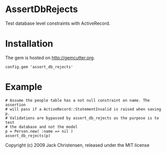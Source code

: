 AssertDbRejects
===============

Test database level constraints with ActiveRecord.


Installation
============

The gem is hosted on http://gemcutter.org.

    config.gem 'assert_db_rejects'

Example
=======

    # Assume the people table has a not null constraint on name. The assertion
    # will pass if a ActiveRecord::StatementInvalid is raised when saving p.
    # Validations are bypassed by assert_db_rejects as the purpose is to test
    # the database and not the model
    p = Person.new( :name => nil )
    assert_db_rejects(p)


Copyright (c) 2009 Jack Christensen, released under the MIT license
